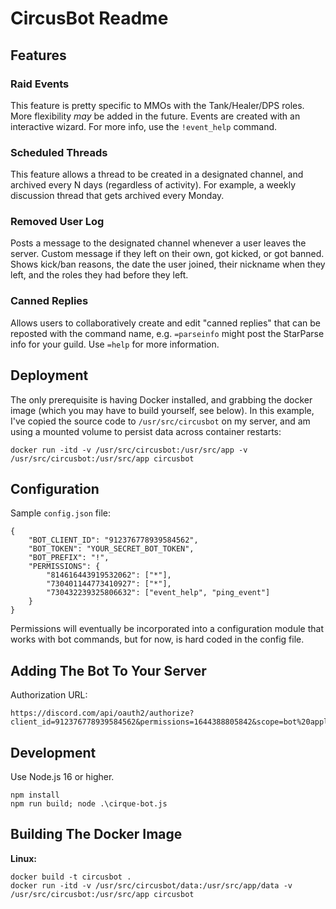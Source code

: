 CircusBot Readme
================

Features
--------

### Raid Events

This feature is pretty specific to MMOs with the Tank/Healer/DPS roles. More flexibility *may* be added in the future. Events are created with an interactive wizard. For more info, use the `!event_help` command.

### Scheduled Threads

This feature allows a thread to be created in a designated channel, and archived every N days (regardless of activity). For example, a weekly discussion thread that gets archived every Monday.

### Removed User Log

Posts a message to the designated channel whenever a user leaves the server. Custom message if they left on their own, got kicked, or got banned. Shows kick/ban reasons, the date the user joined, their nickname when they left, and the roles they had before they left.

### Canned Replies

Allows users to collaboratively create and edit "canned replies" that can be reposted with the command name, e.g. `=parseinfo` might post the StarParse info for your guild. Use `=help` for more information.

Deployment
----------

The only prerequisite is having Docker installed, and grabbing the docker image (which you may have to build yourself, see below). In this example, I've copied the source code to `/usr/src/circusbot` on my server, and am using a mounted volume to persist data across container restarts:

```
docker run -itd -v /usr/src/circusbot:/usr/src/app -v /usr/src/circusbot:/usr/src/app circusbot
```

Configuration
-------------

Sample `config.json` file:

```
{
    "BOT_CLIENT_ID": "912376778939584562",
    "BOT_TOKEN": "YOUR_SECRET_BOT_TOKEN",
    "BOT_PREFIX": "!",
    "PERMISSIONS": {
        "814616443919532062": ["*"],
        "730401144773410927": ["*"],
        "730432239325806632": ["event_help", "ping_event"]
    }
}
```

Permissions will eventually be incorporated into a configuration module that works with bot commands, but for now, is hard coded in the config file.

Adding The Bot To Your Server
-----------------------------

Authorization URL:

```
https://discord.com/api/oauth2/authorize?client_id=912376778939584562&permissions=1644388805842&scope=bot%20applications.commands
```

Development
-----------

Use Node.js 16 or higher.

```
npm install
npm run build; node .\cirque-bot.js
```

Building The Docker Image
-------------------------

**Linux:**

```
docker build -t circusbot .
docker run -itd -v /usr/src/circusbot/data:/usr/src/app/data -v /usr/src/circusbot:/usr/src/app circusbot
```
